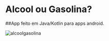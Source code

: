 # Alcool ou Gasolina? 

##App feito em Java/Kotlin para apps android.

![alcoolgasolina](https://user-images.githubusercontent.com/41845115/131931449-9f4683ff-5a42-4d7b-b035-a8d00db98c2e.jpg)
